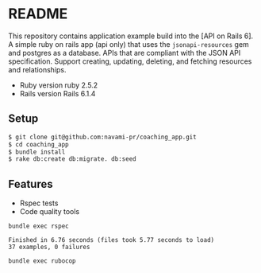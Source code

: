 # README

This repository contains application example build into the [API on Rails 6].
A simple ruby on rails app (api only) that uses the `jsonapi-resources` gem and
postgres as a database. APIs that are compliant with the JSON API specification.
Support creating, updating, deleting, and fetching resources and relationships.


* Ruby version
  ruby 2.5.2
* Rails version
  Rails 6.1.4
  

## Setup

~~~bash
$ git clone git@github.com:navami-pr/coaching_app.git
$ cd coaching_app
$ bundle install
$ rake db:create db:migrate. db:seed
~~~  
## Features

- Rspec tests
- Code quality tools
 
`bundle exec rspec`

```
Finished in 6.76 seconds (files took 5.77 seconds to load)
37 examples, 0 failures
```
`bundle exec rubocop`

```
